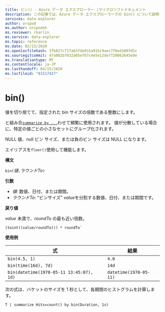 ```yaml
---
title: ビン() - Azure データ エクスプローラー |マイクロソフトドキュメント
description: この記事では、Azure データ エクスプローラーでの bin() について説明します。
services: data-explorer
author: orspod
ms.author: orspodek
ms.reviewer: rkarlin
ms.service: data-explorer
ms.topic: reference
ms.date: 02/13/2020
ms.openlocfilehash: 3fb827c71fa63fde031a91bc9aec7f0ed108fd5c
ms.sourcegitcommit: 47a002b7032a05ef67c4e5e12de7720062645e9e
ms.translationtype: MT
ms.contentlocale: ja-JP
ms.lasthandoff: 04/15/2020
ms.locfileid: "81517427"
---
```

# <a name="bin"></a>bin()

値を切り捨てて、指定された bin サイズの倍数である整数にします。 

と組み合[`summarize by ...`](./summarizeoperator.md)わせて頻繁に使用されます。
値が分散している場合に、特定の値ごとの小さなセットにグループ化されます。

NULL 値、null ビン サイズ、または負のビン サイズは NULL になります。 

エイリアスを`floor()`使用して機能します。

**構文**

`bin(`*値*`,`*ラウンドTo*`)`

**引数**

* *値*: 数値、日付、または期間。 
* *ラウンドTo*: "ビンサイズ" *value*を分割する数値、日付、または期間です。 

**戻り値**

*value* 未満で、*roundTo* の最も近い倍数。  
 
```kusto
(toint((value/roundTo))) * roundTo`
```

**使用例**

式 | 結果
---|---
`bin(4.5, 1)` | `4.0`
`bin(time(16d), 7d)` | `14d`
`bin(datetime(1970-05-11 13:45:07), 1d)`|  `datetime(1970-05-11)`


次の式は、バケットのサイズを 1 秒として、各期間のヒストグラムを計算します。

```kusto
T | summarize Hits=count() by bin(Duration, 1s)
```